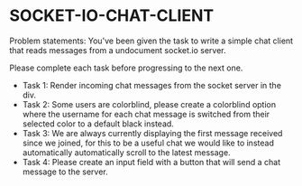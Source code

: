 # SOCKET-IO-CHAT-CLIENT


Problem statements: 
You've been given the task to write a simple chat client that reads messages from a undocument socket.io server.

Please complete each task before progressing to the next one.


* Task 1: Render incoming chat messages from the socket server in the div.
* Task 2: Some users are colorblind, please create a colorblind option where the username for each chat message is switched from their selected color to a default black instead.
* Task 3: We are always currently displaying the first message received since we joined, for this to be a useful chat we would like to instead automatically automatically scroll to the latest message.
* Task 4: Please create an input field with a button that will send a chat message to the server. 
